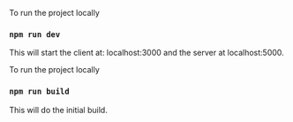 To run the project locally

### `npm run dev`

This will start the client at: localhost:3000 and the server at localhost:5000.

To run the project locally

### `npm run build`

This will do the initial build.
